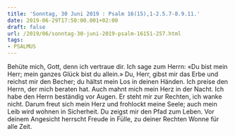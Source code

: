 ```yaml
---
title: 'Sonntag, 30 Juni 2019 : Psalm 16(15),1-2.5.7-8.9.11.'
date: 2019-06-29T17:50:00.001+02:00
draft: false
url: /2019/06/sonntag-30-juni-2019-psalm-16151-257.html
tags: 
- PSALMUS
---
```


Behüte mich, Gott, denn ich vertraue dir. Ich sage zum Herrn: «Du bist mein Herr; mein ganzes Glück bist du allein.» Du, Herr, gibst mir das Erbe und reichst mir den Becher; du hältst mein Los in deinen Händen. Ich preise den Herrn, der mich beraten hat. Auch mahnt mich mein Herz in der Nacht. Ich habe den Herrn beständig vor Augen. Er steht mir zur Rechten, ich wanke nicht. Darum freut sich mein Herz und frohlockt meine Seele; auch mein Leib wird wohnen in Sicherheit. Du zeigst mir den Pfad zum Leben. Vor deinem Angesicht herrscht Freude in Fülle, zu deiner Rechten Wonne für alle Zeit.